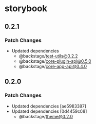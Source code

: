 # storybook

## 0.2.1

### Patch Changes

- Updated dependencies
  - @backstage/test-utils@0.2.2
  - @backstage/core-plugin-api@0.5.0
  - @backstage/core-app-api@0.4.0

## 0.2.0

### Patch Changes

- Updated dependencies [ae5983387]
- Updated dependencies [0d4459c08]
  - @backstage/theme@0.2.0
